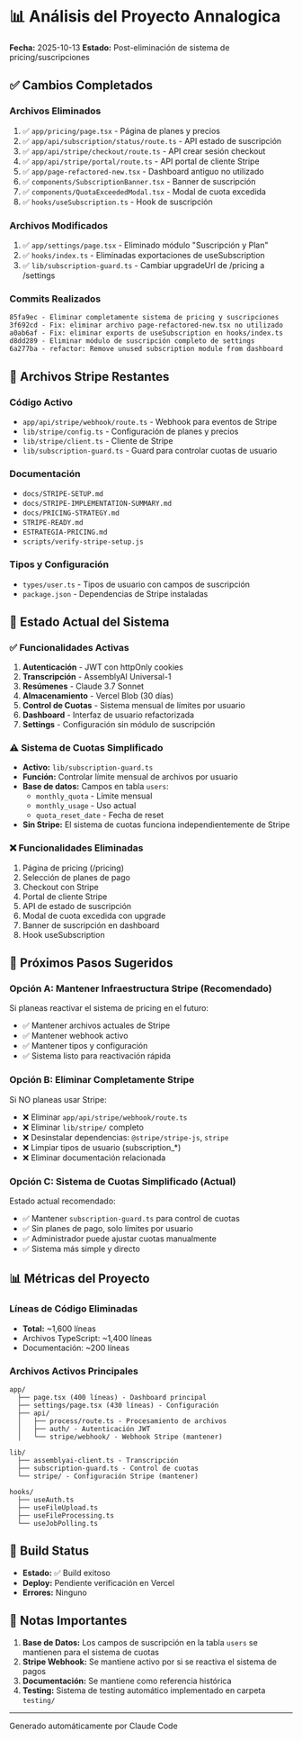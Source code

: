 # 📊 Análisis del Proyecto Annalogica
**Fecha:** 2025-10-13
**Estado:** Post-eliminación de sistema de pricing/suscripciones

## ✅ Cambios Completados

### Archivos Eliminados
1. ✅ `app/pricing/page.tsx` - Página de planes y precios
2. ✅ `app/api/subscription/status/route.ts` - API estado de suscripción
3. ✅ `app/api/stripe/checkout/route.ts` - API crear sesión checkout
4. ✅ `app/api/stripe/portal/route.ts` - API portal de cliente Stripe
5. ✅ `app/page-refactored-new.tsx` - Dashboard antiguo no utilizado
6. ✅ `components/SubscriptionBanner.tsx` - Banner de suscripción
7. ✅ `components/QuotaExceededModal.tsx` - Modal de cuota excedida
8. ✅ `hooks/useSubscription.ts` - Hook de suscripción

### Archivos Modificados
1. ✅ `app/settings/page.tsx` - Eliminado módulo "Suscripción y Plan"
2. ✅ `hooks/index.ts` - Eliminadas exportaciones de useSubscription
3. ✅ `lib/subscription-guard.ts` - Cambiar upgradeUrl de /pricing a /settings

### Commits Realizados
```
85fa9ec - Eliminar completamente sistema de pricing y suscripciones
3f692cd - Fix: eliminar archivo page-refactored-new.tsx no utilizado
a0ab6af - Fix: eliminar exports de useSubscription en hooks/index.ts
d8dd289 - Eliminar módulo de suscripción completo de settings
6a277ba - refactor: Remove unused subscription module from dashboard
```

## 📁 Archivos Stripe Restantes

### Código Activo
- `app/api/stripe/webhook/route.ts` - Webhook para eventos de Stripe
- `lib/stripe/config.ts` - Configuración de planes y precios
- `lib/stripe/client.ts` - Cliente de Stripe
- `lib/subscription-guard.ts` - Guard para controlar cuotas de usuario

### Documentación
- `docs/STRIPE-SETUP.md`
- `docs/STRIPE-IMPLEMENTATION-SUMMARY.md`
- `docs/PRICING-STRATEGY.md`
- `STRIPE-READY.md`
- `ESTRATEGIA-PRICING.md`
- `scripts/verify-stripe-setup.js`

### Tipos y Configuración
- `types/user.ts` - Tipos de usuario con campos de suscripción
- `package.json` - Dependencias de Stripe instaladas

## 🎯 Estado Actual del Sistema

### ✅ Funcionalidades Activas
1. **Autenticación** - JWT con httpOnly cookies
2. **Transcripción** - AssemblyAI Universal-1
3. **Resúmenes** - Claude 3.7 Sonnet
4. **Almacenamiento** - Vercel Blob (30 días)
5. **Control de Cuotas** - Sistema mensual de límites por usuario
6. **Dashboard** - Interfaz de usuario refactorizada
7. **Settings** - Configuración sin módulo de suscripción

### ⚠️ Sistema de Cuotas Simplificado
- **Activo:** `lib/subscription-guard.ts`
- **Función:** Controlar límite mensual de archivos por usuario
- **Base de datos:** Campos en tabla `users`:
  - `monthly_quota` - Límite mensual
  - `monthly_usage` - Uso actual
  - `quota_reset_date` - Fecha de reset
- **Sin Stripe:** El sistema de cuotas funciona independientemente de Stripe

### ❌ Funcionalidades Eliminadas
1. Página de pricing (/pricing)
2. Selección de planes de pago
3. Checkout con Stripe
4. Portal de cliente Stripe
5. API de estado de suscripción
6. Modal de cuota excedida con upgrade
7. Banner de suscripción en dashboard
8. Hook useSubscription

## 🔧 Próximos Pasos Sugeridos

### Opción A: Mantener Infraestructura Stripe (Recomendado)
Si planeas reactivar el sistema de pricing en el futuro:
- ✅ Mantener archivos actuales de Stripe
- ✅ Mantener webhook activo
- ✅ Mantener tipos y configuración
- ✅ Sistema listo para reactivación rápida

### Opción B: Eliminar Completamente Stripe
Si NO planeas usar Stripe:
- ❌ Eliminar `app/api/stripe/webhook/route.ts`
- ❌ Eliminar `lib/stripe/` completo
- ❌ Desinstalar dependencias: `@stripe/stripe-js`, `stripe`
- ❌ Limpiar tipos de usuario (subscription_*)
- ❌ Eliminar documentación relacionada

### Opción C: Sistema de Cuotas Simplificado (Actual)
Estado actual recomendado:
- ✅ Mantener `subscription-guard.ts` para control de cuotas
- ✅ Sin planes de pago, solo límites por usuario
- ✅ Administrador puede ajustar cuotas manualmente
- ✅ Sistema más simple y directo

## 📊 Métricas del Proyecto

### Líneas de Código Eliminadas
- **Total:** ~1,600 líneas
- Archivos TypeScript: ~1,400 líneas
- Documentación: ~200 líneas

### Archivos Activos Principales
```
app/
  ├── page.tsx (400 líneas) - Dashboard principal
  ├── settings/page.tsx (430 líneas) - Configuración
  ├── api/
  │   ├── process/route.ts - Procesamiento de archivos
  │   ├── auth/ - Autenticación JWT
  │   └── stripe/webhook/ - Webhook Stripe (mantener)
  
lib/
  ├── assemblyai-client.ts - Transcripción
  ├── subscription-guard.ts - Control de cuotas
  └── stripe/ - Configuración Stripe (mantener)

hooks/
  ├── useAuth.ts
  ├── useFileUpload.ts
  ├── useFileProcessing.ts
  └── useJobPolling.ts
```

## 🚀 Build Status
- **Estado:** ✅ Build exitoso
- **Deploy:** Pendiente verificación en Vercel
- **Errores:** Ninguno

## 📝 Notas Importantes

1. **Base de Datos:** Los campos de suscripción en la tabla `users` se mantienen para el sistema de cuotas
2. **Stripe Webhook:** Se mantiene activo por si se reactiva el sistema de pagos
3. **Documentación:** Se mantiene como referencia histórica
4. **Testing:** Sistema de testing automático implementado en carpeta `testing/`

---
Generado automáticamente por Claude Code
